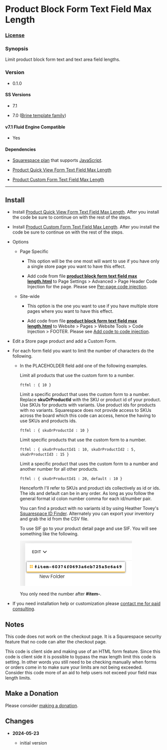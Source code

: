 # Product Block Form Text Field Max Length

### [License][1]

### Synopsis

Limit product block form text and text area field lengths.

### Version

  * 0.1.0

#### SS Versions

  * 7.1
  
  * 7.0 ([Brine template family][2])

#### v7.1 Fluid Engine Compatible

  * Yes

#### Dependencies

  * [Squarespace plan][3] that supports [JavaScript][4].
  
  * [Product Quick View Form Text Field Max Length][5]
  
  * [Product Custom Form Text Field Max Length][6]

---

## Install

* Install [Product Quick View Form Text Field Max Length][5]. After you install
  the code be sure to continue on with the rest of the steps.
  
* Install [Product Custom Form Text Field Max Length][6]. After you install the
  code be sure to continue on with the rest of the steps.
  
* Options

  * Page Specific
  
    * This option will be the one most will want to use if you have only a
      single store page you want to have this effect.
      
    * Add code from file **[product block form text field max length.html][7]**
      to Page Settings > Advanced > Page Header Code Injection for the page.
      Please see [Per-page code injection][8].
      
  * Site-wide
  
    * This option is the one you want to use if you have multiple store pages
      where you want to have this effect.
      
    * Add code from file **[product block form text field max length.html][7]**
      to Website > Pages > Website Tools > Code Injection > FOOTER. Please see
      [Add code to code injection][9].
      
* Edit a Store page product and add a Custom Form.

* For each form field you want to limit the number of characters do the
  following.

  * In the PLACEHOLDER field add one of the following examples.
    
    Limit all products that use the custom form to a number.
    
    ```text
    ftfml : { 10 }
    ```
    
    Limit a specific product that uses the custom form to a number. Replace
    **skuOrProductId** with the SKU or product id of your product. Use SKUs for
    products with variants. Use product ids for products with no variants.
    Squarespace does not provide access to SKUs across the board which this
    code can access, hence the having to use SKUs and products ids.
    
    ```text
    ftfml : { skuOrProductId : 10 }
    ```
    
    Limit specific products that use the custom form to a number. 
    
    ```text
    ftfml : { skuOrProductId1 : 10, skuOrProductId2 : 5, skuOrProductId3 : 15 }
    ```
    
    Limit a specific product that uses the custom form to a number and another
    number for all other products. 
    
    ```
    ftfml : { skuOrProductId1 : 20, default : 10 }
    ```
    
    Henceforth I'll refer to SKUs and product ids collectively as id or ids. The
    ids and default can be in any order. As long as you follow the general
    format id colon number comma for each id/number pair.
    
    You can find a product with no variants id by using Heather Tovey's
    [Squarespace ID Finder][10]. Alternately you can export your inventory and
    grab the id from the CSV file.
    
    To use SIF go to your product detail page and use SIF. You will see
    something like the following.
    
    ![squarespace id finder example](read%20me%20assets/product%20id.png)
    
    You only need the number after **#item-**.

* If you need installation help or customization please [contact me for paid
  consulting][11].

## Notes

This code does not work on the checkout page. It is a Squarespace security
feature that no code can alter the checkout page.

This code is client side and making use of an HTML form feature. Since this code
is client side it is possible to bypass the max length limit this code is
setting. In other words you still need to be checking manually when forms or
orders come in to make sure your limits are not being exceeded. Consider this
code more of an aid to help users not exceed your field max length limits.

## Make a Donation

Please consider [making a donation][12].

## Changes

<!-- * **2024-05-18**

  * support quick view
  * bumped version to 0.2.0
  -->
* **2024-05-23**

  * initial version

[1]: https://github.com/tomsWebConsulting/twcsl/blob/main/LICENSE.txt#L1
[2]: https://support.squarespace.com/hc/en-us/articles/212512738-Brine-template-family
[3]: https://www.squarespace.com/pricing
[4]: https://en.wikipedia.org/wiki/JavaScript
[5]: https://github.com/tomsWebConsulting/twcsl/tree/main/Element/Product%20Quick%20View%20Form%20Text%20Field%20Max%20Length#product-quick-view-form-text-field-max-length
[6]: https://github.com/tomsWebConsulting/twcsl/tree/main/Element/Product%20Custom%20Form%20Text%20Field%20Max%20Length#product-custom-form-text-field-max-length
[7]: product%20block%20form%20text%20field%20max%20length.html#L1
[8]: https://support.squarespace.com/hc/en-us/articles/205815908-Using-code-injection#toc-per-page-code-injection
[9]: https://support.squarespace.com/hc/en-us/articles/205815908-Using-code-injection#toc-add-code-to-code-injection
[10]: https://www.heathertovey.com/squarespace-id-finder/
[11]: https://github.com/tomsWebConsulting/twcsl#need-help-installing-or-customizing-the-code
[12]: https://github.com/tomsWebConsulting/twcsl#make-a-donation
